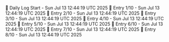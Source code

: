 📅 Daily Log Start - Sun Jul 13 12:44:19 UTC 2025
📌 Entry 1/10 - Sun Jul 13 12:44:19 UTC 2025
📌 Entry 2/10 - Sun Jul 13 12:44:19 UTC 2025
📌 Entry 3/10 - Sun Jul 13 12:44:19 UTC 2025
📌 Entry 4/10 - Sun Jul 13 12:44:19 UTC 2025
📌 Entry 5/10 - Sun Jul 13 12:44:19 UTC 2025
📌 Entry 6/10 - Sun Jul 13 12:44:19 UTC 2025
📌 Entry 7/10 - Sun Jul 13 12:44:19 UTC 2025
📌 Entry 8/10 - Sun Jul 13 12:44:19 UTC 2025
